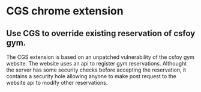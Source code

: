 # CGS chrome extension
## Use CGS to override existing reservation of csfoy gym.

The CGS extension is based on an unpatched vulnerability of the csfoy gym website. The website uses an api to register gym reservations. Althought the server has some security checks before accepting the reservation, it contains a security hole allowing anyone to make post request to the website api to modify other reservations.